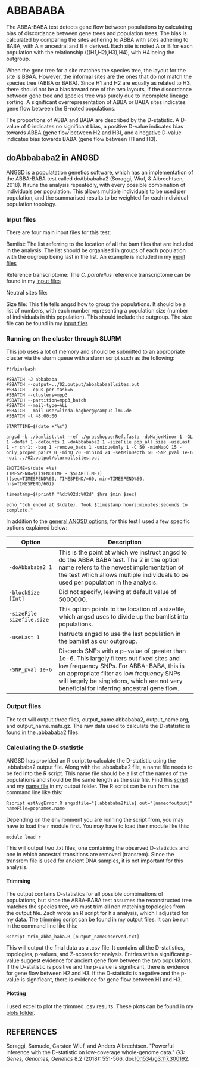 # ABBABABA

The ABBA-BABA test detects gene flow between populations by calculating bias of discordance between gene trees and population trees. The bias is calculated by comparing the sites adhering to ABBA with sites adhering to BABA, with A = ancestral and B = derived. Each site is noted A or B for each population with the relationship (((H1,H2),H3),H4), with H4 being the outgroup.

When the gene tree for a site matches the species tree, the layout for the site is BBAA. However, the informal sites are the ones that do not match the species tree (ABBA or BABA). Since H1 and H2 are equally as related to H3, there should not be a bias toward one of the two layouts, if the discordance between gene tree and species tree was purely due to incomplete lineage sorting. A significant overrepresentation of ABBA or BABA sites indicates gene flow between the B-noted populations.

The proportions of ABBA and BABA are described by the D-statistic. A D-value of 0 indicates no significant bias, a positive D-value indicates bias towards ABBA (gene flow between H2 and H3), and a negative D-value indicates bias towards BABA (gene flow between H1 and H3).

## doAbbababa2 in ANGSD

ANGSD is a populatation genetics software, which has an implementation of the ABBA-BABA test called doAbbababa2 (Soraggi, Wiuf, & Albrechtsen, 2018). It runs the analysis repeatedly, with every possible combination of individuals per population. This allows multiple individuals to be used per population, and the summarised results to be weighted for each individual population topology.

### Input files

There are four main input files for this test: 

Bamlist: The list referring to the location of all the bam files that are included in the analysis. The list should be organised in groups of each population with the ougroup being last in the list. An example is included in my [input files](01.input/bamlist.txt)  

Reference transcriptome: The *C. paralellus* reference transcriptome can be found in my [input files](01.input/grasshopperRef.fasta)

Neutral sites file: 

Size file: This file tells angsd how to group the populations. It should be a list of numbers, with each number representing a population size (number of individuals in this population). This should include the outgroup. The size file can be found in my [input files](01.input/pop_all.size)

### Running on the cluster through SLURM

This job uses a lot of memory and should be submitted to an appropriate cluster via the slurm queue with a slurm script such as the following: 

```
#!/bin/bash

#SBATCH -J abbababa
#SBATCH --output=../02.output/abbababaallsites.out
#SBATCH --cpus-per-task=6
#SBATCH --clusters=mpp3
#SBATCH --partition=mpp3_batch
#SBATCH --mail-type=ALL
#SBATCH --mail-user=linda.hagberg@campus.lmu.de
#SBATCH -t 48:00:00

STARTTIME=$(date +"%s")

angsd -b ./bamlist.txt -ref ./grasshopperRef.fasta -doMajorMinor 1 -GL 1 -doMaf 1 -doCounts 1 -doAbbababa2 1 -sizeFile pop_all.size -useLast 1 -r chr1: -baq 1 -remove_bads 1 -uniqueOnly 1 -C 50 -minMapQ 15 -only_proper_pairs 0 -minQ 20 -minInd 24 -setMinDepth 60 -SNP_pval 1e-6 -out ../02.output/slurmallsites.out

ENDTIME=$(date +%s)
TIMESPEND=$(($ENDTIME - $STARTTIME))
((sec=TIMESPEND%60, TIMESPEND/=60, min=TIMESPEND%60, hrs=TIMESPEND/60))

timestamp=$(printf "%d:%02d:%02d" $hrs $min $sec)

echo "Job ended at $(date). Took $timestamp hours:minutes:seconds to complete."
```

In addition to the [general ANGSD options](../README), for this test I used a few specific options explained below: 

 
Option						|Description
------------------------------------------------|----------------------------------------------------
`-doAbbababa2 1`				|This is the point at which we instruct angsd to do the ABBA BABA test. The 2 in the option name refers to the newest implementation of the test which allows multiple individuals to be used per population in the analysis.
`-blockSize [Int]`				|Did not specify, leaving at default value of 5000000.
`-sizeFile sizefile.size`			|This option points to the location of a sizefile, which angsd uses to divide up the bamlist into populations.
`-useLast 1`					|Instructs angsd to use the last population in the bamlist as our outgroup.
`-SNP_pval 1e-6`				|Discards SNPs with a p-value of greater than 1e-6. This largely filters out fixed sites and low frequency SNPs. For ABBA-BABA, this is an appropriate filter as low frequency SNPs will largely be singletons, which are not very beneficial for inferring ancestral gene flow.

### Output files

The test will output three files, output_name.abbababa2, output_name.arg, and output_name.mafs.gz. The raw data used to calculate the D-statistic is found in the .abbababa2 files. 

### Calculating the D-statistic

ANGSD has provided an R script to calculate the D-statistic using the .abbababa2 output file. Along with the .abbababa2 file, a name file needs to be fed into the R script. This name file should be a list of the names of the populations and should be the same length as the size file. Find this [script](02.output/estAvgError.R) and my [name file](02.output/popNames.name) in my output folder. The R script can be run from the command line like this: 

`Rscript estAvgError.R angsdfile="[.abbababa2file] out="[nameofoutput]" nameFile=popnames.name`

Depending on the environment you are running the script from, you may have to load the r module first. You may have to load the r module like this:

`module load r`

This will output two .txt files, one containing the observed D-statistics and one in which ancestral transitions are removed (transrem). Since the transrem file is used for ancient DNA samples, it is not important for this analysis. 

#### Trimming

The output contains D-statistics for all possible combinations of populations, but since the ABBA-BABA test assumes the reconstructed tree matches the species tree, we must trim all non matching topologies from the output file. Zach wrote an R script for his analysis, which I adjusted for my data. The [trimming script](02.output/trim_abba_baba.R) can be found in my output files. It can be run in the command line like this:

`Rscript trim_abba_baba.R [output_nameObserved.txt]`

This will output the final data as a .csv file. It contains all the D-statistics, topologies, p-values, and Z-scores for analysis. Entries with a significant p-value suggest evidence for ancient gene flow between the two populations. If the D-statistic is positive and the p-value is significant, there is evidence for gene flow between H2 and H3. If the D-statistic is negative and the p-value is significant, there is evidence for gene flow between H1 and H3.

#### Plotting

I used excel to plot the trimmed .csv results. These plots can be found in my [plots folder](03.plots). 

## REFERENCES

Soraggi, Samuele, Carsten Wiuf, and Anders Albrechtsen. "Powerful inference with the D-statistic on low-coverage whole-genome data." *G3: Genes, Genomes, Genetics* 8.2 (2018): 551-566. doi:[10.1534/g3.117.300192](https://doi.org/10.1534/g3.117.300192).
